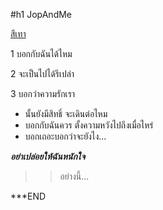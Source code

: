 #h1 JopAndMe

[สีเทา](https://www.youtube.com/watch?v=fQoqMZEPTuk)  


1 บอกกับฉันได้ไหม  

2 จะเป็นไปได้รึเปล่า  

3 บอกว่าความรักเรา     


+ นั้นยังมีสิทธิ์ จะเดินต่อไหม
+ บอกกับฉันควร ตั้งความหวังไปถึงเมื่อไหร่
+ บอกเถอะบอกว่าจะยังไง...


**_อย่าเปล่อยให้ฉันหนักใจ_**  


>> อย่างนี้...

***END